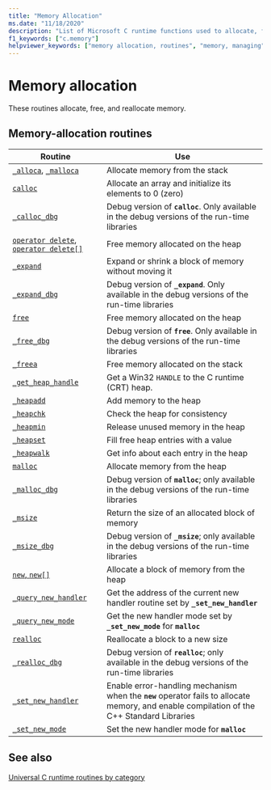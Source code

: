 ```yaml
---
title: "Memory Allocation"
ms.date: "11/18/2020"
description: "List of Microsoft C runtime functions used to allocate, free, and reallocate memory."
f1_keywords: ["c.memory"]
helpviewer_keywords: ["memory allocation, routines", "memory, managing", "memory, allocation"]
---
```

# Memory allocation

These routines allocate, free, and reallocate memory.

## Memory-allocation routines

| Routine | Use |
|---|---|
| [`_alloca`](./reference/alloca.md), [`_malloca`](./reference/malloca.md) | Allocate memory from the stack |
| [`calloc`](./reference/calloc.md) | Allocate an array and initialize its elements to 0 (zero) |
| [`_calloc_dbg`](./reference/calloc-dbg.md) | Debug version of **`calloc`**. Only available in the debug versions of the run-time libraries |
| [`operator delete`, `operator delete[]`](./delete-operator-crt.md) | Free memory allocated on the heap |
| [`_expand`](./reference/expand.md) | Expand or shrink a block of memory without moving it |
| [`_expand_dbg`](./reference/expand-dbg.md) | Debug version of **`_expand`**. Only available in the debug versions of the run-time libraries |
| [`free`](./reference/free.md) | Free memory allocated on the heap |
| [`_free_dbg`](./reference/free-dbg.md) | Debug version of **`free`**. Only available in the debug versions of the run-time libraries |
| [`_freea`](./reference/freea.md) | Free memory allocated on the stack |
| [`_get_heap_handle`](./reference/get-heap-handle.md) | Get a Win32 `HANDLE` to the C runtime (CRT) heap. |
| [`_heapadd`](./heapadd.md) | Add memory to the heap |
| [`_heapchk`](./reference/heapchk.md) | Check the heap for consistency |
| [`_heapmin`](./reference/heapmin.md) | Release unused memory in the heap |
| [`_heapset`](./heapset.md) | Fill free heap entries with a value |
| [`_heapwalk`](./reference/heapwalk.md) | Get info about each entry in the heap |
| [`malloc`](./reference/malloc.md) | Allocate memory from the heap |
| [`_malloc_dbg`](./reference/malloc-dbg.md) | Debug version of **`malloc`**; only available in the debug versions of the run-time libraries |
| [`_msize`](./reference/msize.md) | Return the size of an allocated block of memory |
| [`_msize_dbg`](./reference/msize-dbg.md) | Debug version of **`_msize`**; only available in the debug versions of the run-time libraries |
| [`new`, `new[]`](./new-operator-crt.md) | Allocate a block of memory from the heap |
| [`_query_new_handler`](./reference/query-new-handler.md) | Get the address of the current new handler routine set by **`_set_new_handler`** |
| [`_query_new_mode`](./reference/query-new-mode.md) | Get the new handler mode set by **`_set_new_mode`** for **`malloc`** |
| [`realloc`](./reference/realloc.md) | Reallocate a block to a new size |
| [`_realloc_dbg`](./reference/realloc-dbg.md) | Debug version of **`realloc`**; only available in the debug versions of the run-time libraries |
| [`_set_new_handler`](./reference/set-new-handler.md) | Enable error-handling mechanism when the **`new`** operator fails to allocate memory, and enable compilation of the C++ Standard Libraries |
| [`_set_new_mode`](./reference/set-new-mode.md) | Set the new handler mode for **`malloc`** |

## See also

[Universal C runtime routines by category](./run-time-routines-by-category.md)
